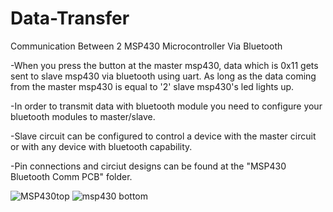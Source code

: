 # Data-Transfer
Communication Between 2 MSP430 Microcontroller Via Bluetooth

-When you press the button at the master msp430, data which is 0x11 gets sent to slave 
msp430 via bluetooth using uart. As long as the data coming from the master msp430 is equal to '2'
slave msp430's led lights up.

-In order to transmit data with bluetooth module you need to configure your bluetooth modules to 
master/slave.

-Slave circuit can be configured to control a device with the master circuit or with any device with bluetooth 
capability.  

-Pin connections and circiut designs can be found at the "MSP430 Bluetooth Comm PCB" folder.

![MSP430top](https://user-images.githubusercontent.com/79105578/221882651-8fc972b1-b527-457a-b709-85b837f102fd.PNG)
![msp430 bottom](https://user-images.githubusercontent.com/79105578/221882936-3a035110-7096-4951-a052-af3485ee1652.PNG)


